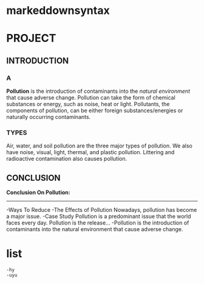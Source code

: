 # markeddownsyntax

  # PROJECT
  
  
  ## INTRODUCTION
  
  ### A
  
**Pollution** is the introduction of contaminants into the *natural environment* that cause adverse change. Pollution can take the form of chemical substances or energy, such as noise, heat or light. Pollutants, the components of pollution, can be either foreign substances/energies or naturally occurring contaminants. 
  ### TYPES
  Air, water, and soil pollution are the three major types of pollution. We also have noise, visual, light, thermal, and plastic pollution. Littering and radioactive contamination also causes pollution.
  
  ## CONCLUSION
  **Conclusion On Pollution:** 
 
  <hr>
   -Ways To Reduce 
   -The Effects of Pollution Nowadays, pollution has become a major issue.
   -Case Study Pollution is a predominant issue that the world faces every day. Pollution is the release...
   -Pollution is the introduction of contaminants into the natural environment that cause adverse change.
   
   # list
    -hy
    -uyu
 
 
  
